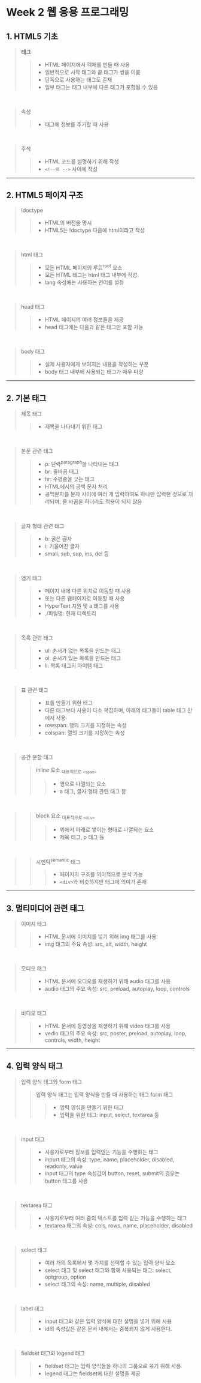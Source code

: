  # **Week 2** 웹 응용 프로그래밍
 ## 1. **HTML5** 기초

> **태그** <br>
>> * HTML 페이지에서 객체를 만들 때 사용 <br>
>> * 일반적으로 시작 태그와 끝 태그가 쌍을 이룸 <br>
>> * 단독으로 사용하는 태그도 존재 <br>
>> * 일부 태그는 태그 내부에 다른 태그가 포함될 수 있음 <br>

<br>

> 속성
>> * 태그에 정보를 추가할 때 사용

<br>
 
> 주석
>> * HTML 코드를 설명하기 위해 작성 <br>
>> * `<!--와 -->` 사이에 작성 <br>
    
<hr>

## 2. **HTML5** 페이지 구조

> !doctype
>>  * HTML의 버전을 명시 <br>
>>  * HTML5는 !doctype 다음에 html이라고 작성 <br>

<br>
 
> html 태그
>>  * 모든 HTML 페이지의 루트<sup>root</sup> 요소 <br>
>>  * 모든 HTML 태그는 html 태그 내부에 작성 <br>
>>  * lang 속성에는 사용하는 언어를 설정 <br>

<br>
 
> head 태그
>>  * HTML 페이지의 여러 정보들을 제공 <br>
>>  * head 태그에는 다음과 같은 태그만 포함 가능 <br>

<br>
 
> body 태그
>> * 실제 사용자에게 보여지는 내용을 작성하는 부분
>> * body 태그 내부에 사용되는 태그가 매우 다양
            
<hr>

## 2. **기본 태그**

> 제목 태그
>>  * 제목을 나타내기 위한 태그

<br>
 
>  본문 관련 태그
>>  * p: 단락<sup>paragraph</sup>을 나타내는 태그
>>  * br: 줄바꿈 태그
>>  * hr: 수평줄을 긋는 태그
>>  * HTML에서의 공백 문자 처리
>>  * 공백문자를 문자 사이에 여러 개 입력하여도 하나만 입력한 것으로
>>  처리되며, 줄 바꿈을 하더라도 적용이 되지 않음
   
<br>
      
> 글자 형태 관련 태그
>> * b: 굵은 글자
>> * i: 기울어진 글자
>> * small, sub, sup, ins, del 등
    
<br>
 
> 앵커 태그
>> * 페이지 내에 다른 위치로 이동할 때 사용
>> * 또는 다른 웹페이지로 이동할 때 사용
>> * HyperText 지원 및 a 태그를 사용
>> * ./파일명: 현재 디렉토리
        
<br>
 
> 목록 관련 태그
>> *  ul: 순서가 없는 목록을 만드는 태그
>> *  ol: 순서가 있는 목록을 만드는 태그
>> *  li: 목록 태그의 아이템 태그
    
<br>
     
> 표 관련 태그
>> *  표를 만들기 위한 태그
>> *  다른 태그보다 사용이 다소 복잡하며, 아래의 태그들이 table 태그 안에서 사용
>> *  rowspan: 행의 크기를 지정하는 속성
>> *  colspan: 열의 크기를 지정하는 속성
      
<br>
   
> 공간 분할 태그 
>> inline 요소 <sub>대표적으로 `<span>`</sub>
>>> * 옆으로 나열되는 요소
>>> * a 태그, 글자 형태 관련 태그 등
     
<br>
 
>> block 요소 <sub>대표적으로 `<div>`</sub>
>>> * 위에서 아래로 쌓이는 형태로 나열되는 요소
>>> * 제목 태그, p 태그 등

<br>

>> 시멘틱<sup>semantic</sup> 태그
>>> * 페이지의 구조를 의미적으로 분석 가능
>>> * `<div>`와 비슷하지만 태그에 의미가 존재
        
<hr>

## 3.  **멀티미디어 관련 태그**

> 이미지 태그
>> * HTML 문서에 이미지를 넣기 위해 img 태그를 사용
>> * img 태그의 주요 속성: src, alt, width, height
    
<br>
     
> 오디오 태그
>> * HTML 문서에 오디오를 재생하기 위해 audio 태그를 사용
>> * audio 태그의 주요 속성: src, preload, autoplay, loop, controls
   
<br>
      
> 비디오 태그
>> * HTML 문서에 동영상을 재생하기 위해 video 태그를 사용
>> * vedio 태그의 주요 속성: src, poster, preload, autoplay, loop, controls, width, height

<hr>

## 4.  **입력 양식 태그**

> 입력 양식 태그와 form 태그
>>  입력 양식 태그는 입력 양식을 만들 때 사용하는 태그
>>  form 태그
>>>  *  입력 양식을 만들기 위한 태그
>>>  *  입력을 위한 태그: input, select, textarea 등
    
<br>
      
> input 태그
>> * 사용자로부터 정보를 입력받는 기능을 수행하는 태그
>> * inpurt 태그의 속성: type, name, placeholder, disabled, readonly, value
>> * input 태그의 type 속성값이 button, reset, submit의 경우는 button 태그를 사용
    
<br>
     
> textarea 태그
>> * 사용자로부터 여러 줄의 텍스트를 입력 받는 기능을 수행하는 태그
>> * textarea 태그의 속성: cols, rows, name, placeholder, disabled
    
<br>
     
> select 태그
>> * 여러 개의 목록에서 몇 가지를 선택할 수 있는 입력 양식 요소
>> * select 태그 및 select 태그와 함께 사용되는 태그: select, optgroup, option
>> * select 태그의 속성: name, multiple, disabled

<br>
 
>  label 태그
>> * input 태그와 같은 입력 양식에 대한 설명을 넣기 위해 사용
>> * id의 속성값은 같은 문서 내에서는 중복되지 않게 사용한다.
   
<br>
      
>  fieldset 태그와 legend 태그
>> * fieldset 태그는 입력 양식들을 하나의 그룹으로 묶기 위해 사용
>> * legend 태그는 fieldset에 대한 설명을 제공
